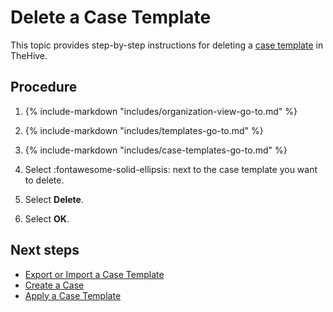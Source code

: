 # Delete a Case Template

<!-- md:permission `manageCaseTemplate` -->

This topic provides step-by-step instructions for deleting a [case template](about-case-templates.md) in TheHive.

<h2>Procedure</h2>

1. {% include-markdown "includes/organization-view-go-to.md" %}

2. {% include-markdown "includes/templates-go-to.md" %}

3. {% include-markdown "includes/case-templates-go-to.md" %}

4. Select :fontawesome-solid-ellipsis: next to the case template you want to delete.

5. Select **Delete**.

6. Select **OK**.

<h2>Next steps</h2>

* [Export or Import a Case Template](export-import-a-case-template.md)
* [Create a Case](../../../../analyst-corner/cases/create-a-new-case.md)
* [Apply a Case Template](../../../../analyst-corner/cases/apply-a-case-template.md)